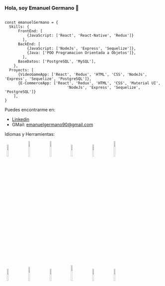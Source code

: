 ### Hola, soy Emanuel Germano 👋

```  JS

const emanuelGermano = {
  Skills: {
      FrontEnd: [
          {JavaScript: ['React', 'React-Native', 'Redux']}
        ],
      BackEnd: [
          {JavaScript: ['NodeJs', 'Express', 'Sequelize']},
          {Java: ['POO Programacion Orientada a Objetos']},
        ],
      BaseDatos: ['PostgreSQL', 'MySQL'],
    },
  Proyects: [
      {VideoGameApp: ['React', 'Redux', 'HTML', 'CSS', 'NodeJs', 'Express', 'Sequelize', 'PostgreSQL']},
      {E-CommerceApp: ['React', 'Redux', 'HTML', 'CSS', 'Material UI', 
                            'NodeJs', 'Express', 'Sequelize', 'PostgreSQL']}
    ],
}

```

Puedes encontrarme en:
- [Linkedin](https://www.linkedin.com/in/emanuelgermano/)
- GMail: emanuelgermano90@gmail.com

Idiomas y Herramientas:

<p>
  <code> <img width = "10%" src = "https://www.vectorlogo.zone/logos/w3_html5/w3_html5-ar21.svg"> </code>
  <code> <img width = "10%" height = "50px" src = "https://github.com/WanCirone/wancirone/blob/main/logos/1200px-Devicon-css3-plain.svg.png"> </code>
  <code> <img width = "10%" height = "50px" src = "https://github.com/WanCirone/wancirone/blob/main/logos/javascript-1.svg"> </code>
  <code> <img width = "10%" src = "https://www.vectorlogo.zone/logos/git-scm/git-scm-ar21.svg"> </code>
  <code> <img width = "10%" src = "https://www.vectorlogo.zone/logos/getbootstrap/getbootstrap-ar21.svg"> </code>
  <code> <img width = "10%" height = "50px" src = "https://github.com/WanCirone/wancirone/blob/main/logos/material-ui-1.svg"> </code>
  <br />
  <code> <img width = "10%" src = "https://www.vectorlogo.zone/logos/reactjs/reactjs-ar21.svg"> </code>
  <code> <img width = "10%" height = "45" src = "https://cdn.worldvectorlogo.com/logos/redux.svg"> </code>
  <code> <img width = "10%" src = "https://www.vectorlogo.zone/logos/nodejs/nodejs-ar21.svg"> </code>
  <code> <img width = "10%" height = "50px" src = "https://github.com/WanCirone/wancirone/blob/main/logos/expressjs.svg"> </code>
  <code> <img width = "10%" src = "https://www.vectorlogo.zone/logos/postgresql/postgresql-ar21.svg"> </code>
  <code> <img width = "10%" src = "https://www.vectorlogo.zone/logos/sequelizejs/sequelizejs-ar21.svg"> </code>
  <br />
</p>

<!--
**emanuelgermano90/emanuelgermano90** is a ✨ _special_ ✨ repository because its `README.md` (this file) appears on your GitHub profile.

Here are some ideas to get you started:

- 🔭 I’m currently working on ...
- 🌱 I’m currently learning ...
- 👯 I’m looking to collaborate on ...
- 🤔 I’m looking for help with ...
- 💬 Ask me about ...
- 📫 How to reach me: ...
- 😄 Pronouns: ...
- ⚡ Fun fact: ...
-->
